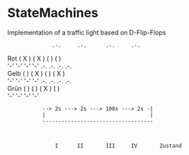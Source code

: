 # StateMachines
Implementation of a traffic light based on D-Flip-Flops


                  .-.     .-.      .-.     .-.            
  Rot            ( X )   ( X )    (   )   (   )               
                  '-'     '-'      '-'     '-'
                  .-.     .-.      .-.     .-.            
  Gelb           (   )   ( X )    (   )   ( X )               
                  '-'     '-'      '-'     '-'
                  .-.     .-.      .-.     .-.            
  Grün           (   )   (   )    ( X )   (   )               
                  '-'     '-'      '-'     '-'
 
               --> 2s ---> 2s ---> 100s ---> 2s -|
               |                                 |
               -----------------------------------
                                                 


                   I      II       III     IV       Zustand
